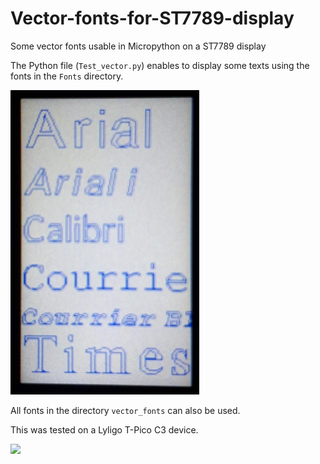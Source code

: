 # Vector-fonts-for-ST7789-display
Some vector fonts usable in Micropython on a ST7789 display

The Python file (`Test_vector.py`) enables to display some texts using the fonts in the `Fonts` directory.

![](20221119_171132.jpg)

All fonts in the directory `vector_fonts` can also be used.

This was tested on a Lyligo T-Pico C3 device.

![](20221119_171150.jpg)
